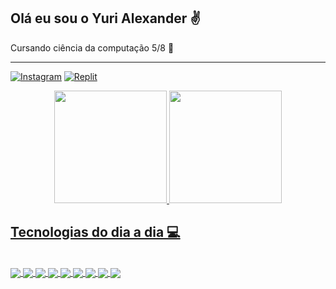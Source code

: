 ## Olá eu sou o Yuri Alexander ✌️
Cursando ciência da computação 5/8 📓

---

[![Instagram](https://img.shields.io/badge/Instagram-E4405F?style=for-the-badge&logo=instagram&logoColor=white)](https://www.instagram.com/yuyukiin/)
[![Replit](https://img.shields.io/badge/replit-667881?style=for-the-badge&logo=replit&logoColor=white)](https://replit.com/@yurialex)

<div align="center">
  <a href="https://github.com/Valentim-Gab">
  <img height="180em" src="https://github-readme-stats.vercel.app/api?username=yuyukiin&theme=midnight-purple"/>
  <img height="180em" src="https://github-readme-stats.vercel.app/api/top-langs/?username=yuyukiin&layout=compact&langs_count=7&theme=midnight-purple" />
</div>

## Tecnologias do dia a dia 💻

<div style="display: inline_block"><br/>
 <img align="center"  ait="htlms" src="https://img.shields.io/badge/Python-3776AB?style=for-the-badge&logo=python&logoColor=white"/>
 <img align="center"  ait="htlms" src="https://img.shields.io/badge/C-00599C?style=for-the-badge&logo=c&logoColor=white"/>
 <img align="center"  ait="htlms" src="https://img.shields.io/badge/C%2B%2B-00599C?style=for-the-badge&logo=c%2B%2B&logoColor=white"/>
 <img align="center"  ait="htlms" src="https://img.shields.io/badge/C%23-239120?style=for-the-badge&logo=c-sharp&logoColor=white"/>
 <img align="center"  ait="htlms" src= "https://img.shields.io/badge/Java-ED8B00?style=for-the-badge&logo=openjdk&logoColor=white"/>
 <img align="center"  ait="htlms" src="https://img.shields.io/badge/HTML5-E34F26?style=for-the-badge&logo=html5&logoColor=white"/>
 <img align="center"  ait="htlms" src="https://img.shields.io/badge/CSS3-1572B6?style=for-the-badge&logo=css3&logoColor=white"/>
 <img align="center"  ait="htlms" src="https://img.shields.io/badge/PostgreSQL-316192?style=for-the-badge&logo=postgresql&logoColor=white"/>
 <img align="center"  ait="htlms" src="https://img.shields.io/badge/MySQL-005C84?style=for-the-badge&logo=mysql&logoColor=white"/>
 
</div><br/>
 


